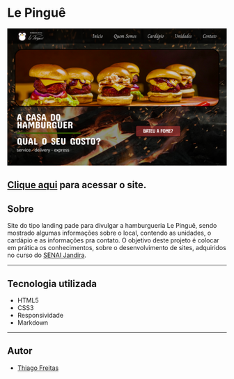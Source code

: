 # Le Pinguê

![](./img/home.png)

[Clique aqui](https://github.com/Thiago1223/one-page-2022/tree/thiagoFreitas) para acessar o site.
---
## Sobre
Site do tipo landing pade para divulgar a hamburgueria Le Pinguê, sendo mostrado algumas informações sobre o local, contendo as unidades, o cardápio e as informações pra contato.
O objetivo deste projeto é colocar em prática os conhecimentos, sobre o desenvolvimento de sites, adquiridos no curso do [SENAI Jandira](https://jandira.sp.senai.br/).

---
## Tecnologia utilizada
- HTML5
- CSS3
- Responsividade
- Markdown

---
## Autor
- [Thiago Freitas](https://github.com/Thiago1223)
